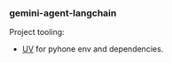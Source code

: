 ### gemini-agent-langchain

Project tooling:

- [UV](https://docs.astral.sh/uv/guides/projects/#managing-dependencies) for pyhone env and dependencies.



